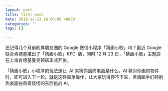 ```yaml
---
layout: post
title: first post
date: 2018-12-23 16:00:00 +0000
categories: ''
tags: []

---
```

还记得几个月前刷屏朋友圈的 Google 微信小程序「猜画小歌」吗？最近 Google 联合肯德基推出了「猜画小歌」KFC  版，同时 12 月 23 日，「猜画小歌」主题店在上海肯德基曼克顿店正式开张。

「猜画小歌」小程序的玩法是让  AI 来猜你画简笔画是什么，AI 猜对你画的物件时，即可进入下一轮。就是这样简单操作，让大家玩得停不下来，灵魂画手们特别热衷画些奇奇怪怪的东西挑战 AI。